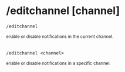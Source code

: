 # /editchannel [channel]

```shell
/editchannel
```
<small>enable or disable notifications in the current channel.</small>
<br><br>
```shell
/editchannel <channel>
```
<small>enable or disable notifications in a specific channel.</small>
